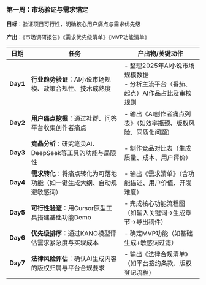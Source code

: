 ### **第一周：市场验证与需求锚定​**​

​**​目标​**​：验证项目可行性，明确核心用户痛点与需求优先级

​**​产出​**​：《市场调研报告》《需求优先级清单》《MVP功能清单》

| 日期           | 任务                                        | 产出物/关键动作                                          |
| ------------ | ----------------------------------------- | ------------------------------------------------- |
| ​**​Day1​**​ | ​**​行业趋势验证​**​：AI小说市场规模、政策合规性、技术成熟度       | - 整理2025年AI小说市场规模数据<br>- 分析主流平台（番茄、起点）AI作品占比及审核规则 |
| ​**​Day2​**​ | ​**​用户痛点挖掘​**​：通过社群、问答平台收集创作者痛点           | - 输出《AI创作者痛点列表》（如效率瓶颈、版权风险、同质化问题）                 |
| ​**​Day3​**​ | ​**​竞品分析​**​：研究笔灵AI、DeepSeek等工具的功能与局限性    | - 制作竞品对比表（生成质量、成本、用户评价）                           |
| ​**​Day4​**​ | ​**​需求转化​**​：将痛点转化为可落地功能（如一键生成大纲、自动规避敏感词） | - 输出《需求清单》（含功能描述、用户价值、开发难度）                       |
| ​**​Day5​**​ | ​**​可行性验证​**​：用Cursor原型工具搭建基础功能Demo       | - 完成核心功能流程图（如输入关键词→生成章节→导出稿件）                     |
| ​**​Day6​**​ | ​**​优先级排序​**​：通过KANO模型评估需求紧急度与实现成本        | - 确定MVP功能（如基础生成+敏感词过滤）                            |
| ​**​Day7​**​ | ​**​法律风险评估​**​：确认AI生成内容的版权归属与平台合规要求       | - 输出《法律合规清单》（如平台签约条款、版权登记流程）                      |
